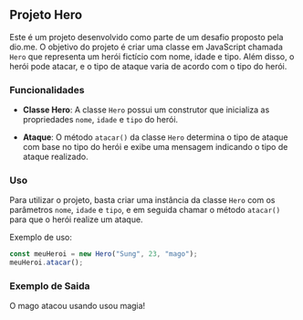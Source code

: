 ## Projeto Hero

Este é um projeto desenvolvido como parte de um desafio proposto pela dio.me. O objetivo do projeto é criar uma classe em JavaScript chamada `Hero` que representa um herói fictício com nome, idade e tipo. Além disso, o herói pode atacar, e o tipo de ataque varia de acordo com o tipo do herói.

### Funcionalidades

- **Classe Hero**: A classe `Hero` possui um construtor que inicializa as propriedades `nome`, `idade` e `tipo` do herói.
  
- **Ataque**: O método `atacar()` da classe `Hero` determina o tipo de ataque com base no tipo do herói e exibe uma mensagem indicando o tipo de ataque realizado.

### Uso

Para utilizar o projeto, basta criar uma instância da classe `Hero` com os parâmetros `nome`, `idade` e `tipo`, e em seguida chamar o método `atacar()` para que o herói realize um ataque.

Exemplo de uso:

```javascript
const meuHeroi = new Hero("Sung", 23, "mago");
meuHeroi.atacar();
````

### Exemplo de Saida 
O mago atacou usando usou magia!

